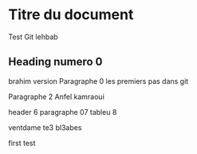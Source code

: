 # Titre du document
Test Git lehbab

## Heading numero 0
brahim version
Paragraphe 0
les premiers pas dans git

Paragraphe 2
Anfel kamraoui 

header 6
paragraphe 07
tableu 8

ventdame te3 bl3abes

first test